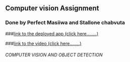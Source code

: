 ## Computer vision Assignment 
### Done by Perfect Masiiwa and Stallone chabvuta
###[link to the deployed app (click here........)](https://share.streamlit.io/munyamasiiwa/computer-vision-ass/main/main.py)

###[link to the video (click here........)](	https://www.youtube.com/watch?v=GSrEwLsII78)

###### COMPUTER VISION AND OBJECT DETECTION
